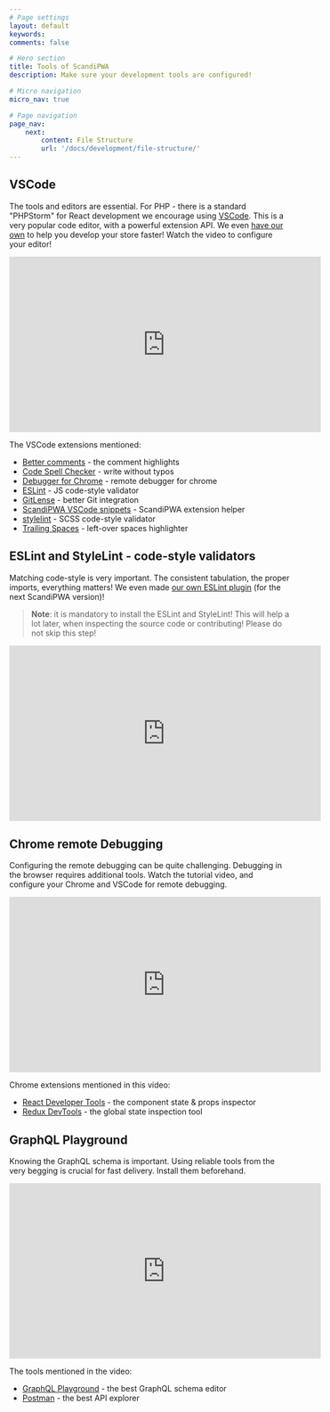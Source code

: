 ```yaml
---
# Page settings
layout: default
keywords:
comments: false

# Hero section
title: Tools of ScandiPWA
description: Make sure your development tools are configured!

# Micro navigation
micro_nav: true

# Page navigation
page_nav:
    next:
        content: File Structure
        url: '/docs/development/file-structure/'
---
```


## VSCode

The tools and editors are essential. For PHP - there is a standard "PHPStorm" for React development we encourage using [VSCode](https://code.visualstudio.com/). This is a very popular code editor, with a powerful extension API. We even [have our own](https://github.com/scandipwa/scandipwa-development-toolkit) to help you develop your store faster! Watch the video to configure your editor!

<iframe width="560" height="315" src="https://www.youtube.com/embed/hmzcmb611x0" frameborder="0" allow="accelerometer; autoplay; encrypted-media; gyroscope; picture-in-picture" allowfullscreen></iframe>

The  VSCode extensions mentioned:
- [Better comments](https://marketplace.visualstudio.com/items?itemName=aaron-bond.better-comments) - the comment highlights
- [Code Spell Checker](https://marketplace.visualstudio.com/items?itemName=streetsidesoftware.code-spell-checker) - write without typos
- [Debugger for Chrome](https://marketplace.visualstudio.com/items?itemName=streetsidesoftware.code-spell-checker) - remote debugger for chrome
- [ESLint](https://marketplace.visualstudio.com/items?itemName=dbaeumer.vscode-eslint) - JS code-style validator
- [GitLense](https://marketplace.visualstudio.com/items?itemName=eamodio.gitlens) - better Git integration
- [ScandiPWA VSCode snippets](https://github.com/scandipwa/scandipwa-development-toolkit) - ScandiPWA extension helper
- [stylelint](https://marketplace.visualstudio.com/items?itemName=stylelint.vscode-stylelint) - SCSS code-style validator
- [Trailing Spaces](https://marketplace.visualstudio.com/items?itemName=shardulm94.trailing-spaces) - left-over spaces highlighter

## ESLint and StyleLint - code-style validators

Matching code-style is very important. The consistent tabulation, the proper imports, everything matters! We even made [our own ESLint plugin](https://www.npmjs.com/package/@scandipwa/eslint-plugin-scandipwa-guidelines) (for the next ScandiPWA version)!

> **Note**: it is mandatory to install the ESLint and StyleLint! This will help a lot later, when inspecting the source code or contributing! Please do not skip this step!

<iframe width="560" height="315" src="https://www.youtube.com/embed/3nO6m4zDnqs" frameborder="0" allow="accelerometer; autoplay; encrypted-media; gyroscope; picture-in-picture" allowfullscreen></iframe>

## Chrome remote Debugging

Configuring the remote debugging can be quite challenging. Debugging in the browser requires additional tools. Watch the tutorial video, and configure your Chrome and VSCode for remote debugging.

<iframe width="560" height="315" src="https://www.youtube.com/embed/cyDwoVLH_hA" frameborder="0" allow="accelerometer; autoplay; encrypted-media; gyroscope; picture-in-picture" allowfullscreen></iframe>

Chrome extensions mentioned in this video:
- [React Developer Tools](https://chrome.google.com/webstore/detail/react-developer-tools/fmkadmapgofadopljbjfkapdkoienihi?hl=en) - the component state & props inspector
- [Redux DevTools](https://chrome.google.com/webstore/detail/redux-devtools/lmhkpmbekcpmknklioeibfkpmmfibljd?hl=en) - the global state inspection tool

## GraphQL Playground

Knowing the GraphQL schema is important. Using reliable tools from the very begging is crucial for fast delivery. Install them beforehand.

<iframe width="560" height="315" src="https://www.youtube.com/embed/27IHNDG4Kaw" frameborder="0" allow="accelerometer; autoplay; encrypted-media; gyroscope; picture-in-picture" allowfullscreen></iframe>

The tools mentioned in the video:
- [GraphQL Playground](https://github.com/prisma-labs/graphql-playground) - the best GraphQL schema editor
- [Postman](https://www.postman.com/) - the best API explorer
